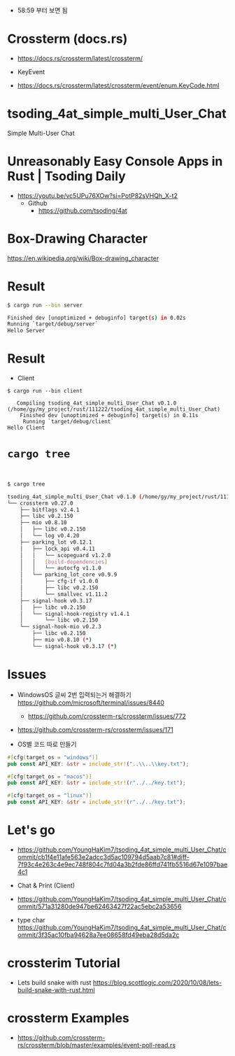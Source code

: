 - 58:59 부터 보면 됨 

# Crossterm (docs.rs)

- https://docs.rs/crossterm/latest/crossterm/

- KeyEvent
 - https://docs.rs/crossterm/latest/crossterm/event/enum.KeyCode.html

# tsoding_4at_simple_multi_User_Chat
Simple Multi-User Chat

# Unreasonably Easy Console Apps in Rust | Tsoding Daily
- https://youtu.be/vc5UPu76XOw?si=PotP82sVHQh_X-t2
  - Github
    - https://github.com/tsoding/4at

# Box-Drawing Character

https://en.wikipedia.org/wiki/Box-drawing_character

# Result

```bash
$ cargo run --bin server

Finished dev [unoptimized + debuginfo] target(s) in 0.02s
Running `target/debug/server`
Hello Server

```
# Result

- Client

```
$ cargo run --bin client

   Compiling tsoding_4at_simple_multi_User_Chat v0.1.0 (/home/gy/my_project/rust/111222/tsoding_4at_simple_multi_User_Chat)
    Finished dev [unoptimized + debuginfo] target(s) in 0.11s
     Running `target/debug/client`
Hello Client

```


# ```cargo tree```

```bash
  

$ cargo tree

tsoding_4at_simple_multi_User_Chat v0.1.0 (/home/gy/my_project/rust/111222/tsoding_4at_simple_multi_User_Chat)
└── crossterm v0.27.0
    ├── bitflags v2.4.1
    ├── libc v0.2.150
    ├── mio v0.8.10
    │   ├── libc v0.2.150
    │   └── log v0.4.20
    ├── parking_lot v0.12.1
    │   ├── lock_api v0.4.11
    │   │   └── scopeguard v1.2.0
    │   │   [build-dependencies]
    │   │   └── autocfg v1.1.0
    │   └── parking_lot_core v0.9.9
    │       ├── cfg-if v1.0.0
    │       ├── libc v0.2.150
    │       └── smallvec v1.11.2
    ├── signal-hook v0.3.17
    │   ├── libc v0.2.150
    │   └── signal-hook-registry v1.4.1
    │       └── libc v0.2.150
    └── signal-hook-mio v0.2.3
        ├── libc v0.2.150
        ├── mio v0.8.10 (*)
        └── signal-hook v0.3.17 (*)

```
# Issues

- WindowsOS 글씨 2번 입력되는거 해결하기 https://github.com/microsoft/terminal/issues/8440
  - https://github.com/crossterm-rs/crossterm/issues/772

- https://github.com/crossterm-rs/crossterm/issues/171 

- OS별 코드 따로 만들기
```rs
#[cfg(target_os = "windows")]
pub const API_KEY: &str = include_str!("..\\..\\key.txt");

#[cfg(target_os = "macos")]
pub const API_KEY: &str = include_str!(r"../../key.txt");

#[cfg(target_os = "linux")]
pub const API_KEY: &str = include_str!(r"../../key.txt");
```

# Let's go

- https://github.com/YoungHaKim7/tsoding_4at_simple_multi_User_Chat/commit/cb1f4e11afe563e2adcc3d5ac109794d5aab7c81#diff-7f93c4e263c4e9ec748f804c7fd04a3b2fde86ffd741fb5516d67e1097bae4c1

- Chat & Print (Client)
 - https://github.com/YoungHaKim7/tsoding_4at_simple_multi_User_Chat/commit/571a31280de947be62463427f22ac5ebc2a53656 

- type char https://github.com/YoungHaKim7/tsoding_4at_simple_multi_User_Chat/commit/3f35ac10fba94628a7ee08658fd49eba28d5da2c


# crossterim Tutorial

- Lets build snake with rust https://blog.scottlogic.com/2020/10/08/lets-build-snake-with-rust.html

# crossterm Examples

- https://github.com/crossterm-rs/crossterm/blob/master/examples/event-poll-read.rs
